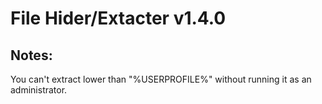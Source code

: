 # File Hider/Extacter v1.4.0

## Notes:
You can't extract lower than "%USERPROFILE%" without running it as an administrator.
